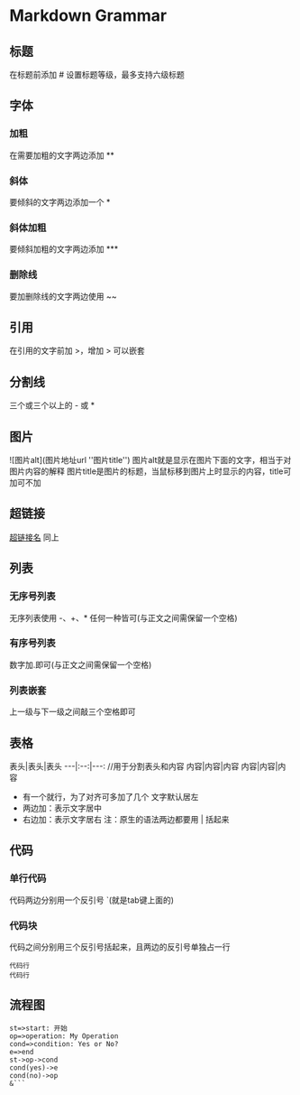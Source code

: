 # Markdown Grammar
## 标题
在标题前添加 # 设置标题等级，最多支持六级标题
## 字体
### 加粗
在需要加粗的文字两边添加 **
### 斜体
要倾斜的文字两边添加一个 *
### 斜体加粗
要倾斜加粗的文字两边添加 ***
### 删除线
要加删除线的文字两边使用 ~~
## 引用
在引用的文字前加 >，增加 > 可以嵌套
## 分割线
三个或三个以上的 - 或 *
## 图片
![图片alt](图片地址url ''图片title'')
图片alt就是显示在图片下面的文字，相当于对图片内容的解释
图片title是图片的标题，当鼠标移到图片上时显示的内容，title可加可不加
## 超链接
[超链接名](超链接地址url "超链接title")
同上
## 列表
### 无序号列表
无序列表使用 -、+、* 任何一种皆可(与正文之间需保留一个空格)
### 有序号列表
数字加.即可(与正文之间需保留一个空格)
### 列表嵌套
上一级与下一级之间敲三个空格即可
## 表格
表头|表头|表头
---|:--:|---:  //用于分割表头和内容
内容|内容|内容
内容|内容|内容
- 有一个就行，为了对齐可多加了几个
文字默认居左
- 两边加：表示文字居中
- 右边加：表示文字居右
注：原生的语法两边都要用 | 括起来
## 代码
### 单行代码
代码两边分别用一个反引号 `(就是tab键上面的)
### 代码块
代码之间分别用三个反引号括起来，且两边的反引号单独占一行
```
代码行
代码行
```

## 流程图
```flow
st=>start: 开始
op=>operation: My Operation
cond=>condition: Yes or No?
e=>end
st->op->cond
cond(yes)->e
cond(no)->op
&```












